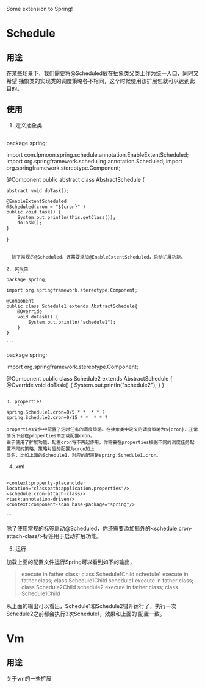 Some extension to Spring!

# Schedule

## 用途

在某些场景下，我们需要将@Scheduled放在抽象类父类上作为统一入口，同时又希望
抽象类的实现类的调度策略各不相同，这个时候使用该扩展包就可以达到此目的。

## 使用

1. 定义抽象类

    ```
package spring;

import com.lpmoon.spring.schedule.annotation.EnableExtentScheduled;
import org.springframework.scheduling.annotation.Scheduled;
import org.springframework.stereotype.Component;

@Component
public abstract class AbstractSchedule {

    abstract void doTask();

    @EnableExtentScheduled
    @Scheduled(cron = "${cron}" )
    public void task() {
        System.out.println(this.getClass());
        doTask();
    }
}

```

  除了常规的@Scheduled，还需要添加@EnableExtentScheduled，启动扩展功能。

2. 实现类
    ```
package spring;

import org.springframework.stereotype.Component;

@Component
public class Schedule1 extends AbstractSchedule{
    @Override
    void doTask() {
        System.out.println("schedule1");
    }
}
```
    ```
package spring;

import org.springframework.stereotype.Component;

@Component
public class Schedule2 extends AbstractSchedule {
    @Override
    void doTask() {
        System.out.println("schedule2");
    }
}
```

3. properties
    ```
spring.Schedule1.cron=0/5 * *  * * ?
spring.Schedule2.cron=0/15 * *  * * ?
```

    properties文件中配置了定时任务的调度策略。在抽象类中定义的调度策略为${cron}，正常情况下会在properties中加载配置cron，
    由于使用了扩展功能，配置cron将不再起作用，你需要在properties根据不同的调度任务配置不同的策略，策略对应的配置为cron加上
    类名，比如上面的Schedule1，对应的配置是spring.Schedule1.cron。

4. xml
    ```
<?xml version="1.0" encoding="UTF-8"?>
<beans xmlns="http://www.springframework.org/schema/beans"
       xmlns:xsi="http://www.w3.org/2001/XMLSchema-instance"
       xmlns:task="http://www.springframework.org/schema/task"
       xmlns:context="http://www.springframework.org/schema/context"
       xmlns:schedule="http://www.springframework.org/schema/schedule"
       xsi:schemaLocation="
http://www.springframework.org/schema/beans http://www.springframework.org/schema/beans/spring-beans-3.0.xsd
http://www.springframework.org/schema/task
http://www.springframework.org/schema/task/spring-task-3.1.xsd
http://www.springframework.org/schema/context
http://www.springframework.org/schema/context/spring-context-3.1.xsd
http://www.springframework.org/schema/schedule
http://www.springframework.org/schema/schedule/spring-schedule-3.1.xsd
">

    <context:property-placeholder location="classpath:application.properties"/>
    <schedule:cron-attach-class/>
    <task:annotation-driven/>
    <context:component-scan base-package="spring"/>

</beans>
```

   除了使用常规的<task>标签启动@Scheduled，你还需要添加额外的\<schedule:cron-attach-class/\>标签用于启动扩展功能。

5. 运行

  加载上面的配置文件运行Spring可以看到如下的输出，
  >execute in father class;
   class Schedule1Child
   schedule1
   execute in father class;
   class Schedule1Child
   schedule1
   execute in father class;
   class Schedule2Child
   schedule2
   execute in father class;
   class Schedule1Child

   从上面的输出可以看出，Schedule1和Schedule2错开运行了，执行一次Schedule2之前都会执行3次Schedule1，效果和上面的
   配置一致。


# Vm

## 用途

关于vm的一些扩展